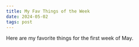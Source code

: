 ```yaml
---
title: My Fav Things of the Week
date: 2024-05-02
tags: post
---
```


Here are my favorite things for the first week of May. 
